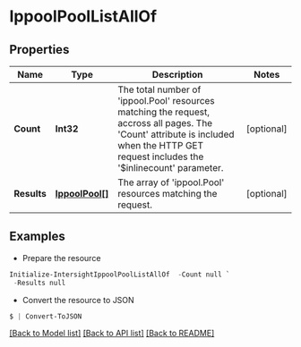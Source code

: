 # IppoolPoolListAllOf
## Properties

Name | Type | Description | Notes
------------ | ------------- | ------------- | -------------
**Count** | **Int32** | The total number of &#39;ippool.Pool&#39; resources matching the request, accross all pages. The &#39;Count&#39; attribute is included when the HTTP GET request includes the &#39;$inlinecount&#39; parameter. | [optional] 
**Results** | [**IppoolPool[]**](IppoolPool.md) | The array of &#39;ippool.Pool&#39; resources matching the request. | [optional] 

## Examples

- Prepare the resource
```powershell
Initialize-IntersightIppoolPoolListAllOf  -Count null `
 -Results null
```

- Convert the resource to JSON
```powershell
$ | Convert-ToJSON
```

[[Back to Model list]](../README.md#documentation-for-models) [[Back to API list]](../README.md#documentation-for-api-endpoints) [[Back to README]](../README.md)

